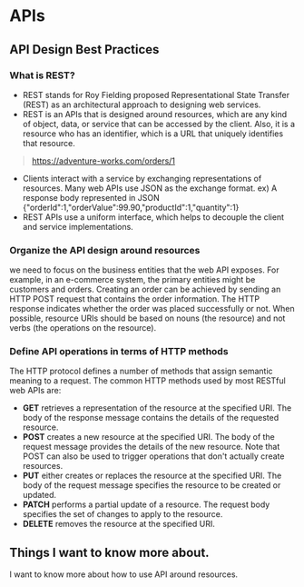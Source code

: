 # APIs

## API Design Best Practices

### What is REST?
-  REST stands for Roy Fielding proposed Representational State Transfer (REST) as an architectural approach to designing web services. 
- REST is an APIs that is designed around resources, which are any kind of object, data, or service that can be accessed by the client. Also, it is a resource who has an identifier, which is a URL that uniquely identifies that resource.
 
>  https://adventure-works.com/orders/1
- Clients interact with a service by exchanging representations of resources. Many web APIs use JSON as the exchange format.
ex) A response body represented in JSON {"orderId":1,"orderValue":99.90,"productId":1,"quantity":1}
- REST APIs use a uniform interface, which helps to decouple the client and service implementations.
### Organize the API design around resources
we need to focus on the business entities that the web API exposes. For example, in an e-commerce system, the primary entities might be customers and orders. Creating an order can be achieved by sending an HTTP POST request that contains the order information. The HTTP response indicates whether the order was placed successfully or not. When possible, resource URIs should be based on nouns (the resource) and not verbs (the operations on the resource).
### Define API operations in terms of HTTP methods
The HTTP protocol defines a number of methods that assign semantic meaning to a request. The common HTTP methods used by most RESTful web APIs are:
- **GET** retrieves a representation of the resource at the specified URI. The body of the response message contains the details of the requested resource.
- **POST** creates a new resource at the specified URI. The body of the request message provides the details of the new resource. Note that POST can also be used to trigger operations that don't actually create resources.
- **PUT** either creates or replaces the resource at the specified URI. The body of the request message specifies the resource to be created or updated.
- **PATCH** performs a partial update of a resource. The request body specifies the set of changes to apply to the resource.
- **DELETE** removes the resource at the specified URI.

## Things I want to know more about.
I want to know more about how to use API around resources.
